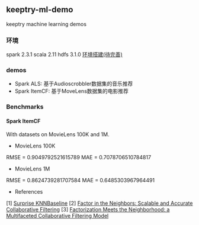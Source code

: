 ## keeptry-ml-demo 

keeptry machine learning demos 

### 环境

spark 2.3.1 
scala 2.11
hdfs 3.1.0
[环境搭建(待完善)](http://www.keeptry.cn)

### demos

- Spark ALS: 基于Audioscrobbler数据集的音乐推荐
- Spark ItemCF: 基于MoveLens数据集的电影推荐

### Benchmarks

#### Spark ItemCF
With datasets on MovieLens 100K and 1M. 

- MovieLens 100K 

RMSE = 0.9049792521615789
MAE = 0.7078706510784817
 
- MovieLens 1M

RMSE = 0.8624739281707584
MAE = 0.6485303967964491

- References

[1] [Surprise KNNBaseline](https://surprise.readthedocs.io/en/stable/knn_inspired.html#surprise.prediction_algorithms.knns.KNNBaseline)
[2] [Factor in the Neighbors: Scalable and Accurate Collaborative Filtering](http://courses.ischool.berkeley.edu/i290-dm/s11/SECURE/a1-koren.pdf)
[3] [Factorization Meets the Neighborhood: a Multifaceted Collaborative Filtering Model](http://www.cs.rochester.edu/twiki/pub/Main/HarpSeminar/Factorization_Meets_the_Neighborhood-_a_Multifaceted_Collaborative_Filtering_Model.pdf)
